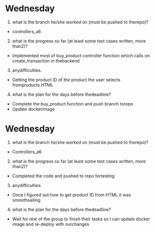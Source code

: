 # Wednesday

1. what is the branch he/she worked on (must be pushed to therepo)?
  - controllers\_a6
2. what is the progress so far (at least some test cases written, more than2)?
  - Implemented most of buy\_product controller function which calls on create\_transaction in thebackend
3. anydifficulties.
  - Getting the product ID of the product the user selects fromproducts.HTML
4. what is the plan for the days before thedeadline?
  - Complete the buy\_product function and push branch torepo
  - Update dockerimage

# Wednesday

1. what is the branch he/she worked on (must be pushed to therepo)?
  - Controllers\_a6
2. what is the progress so far (at least some test cases written, more than2)?
  - Completed the code and pushed to repo fortesting
3. anydifficulties.
  - Once I figured out how to get product ID from HTML it was smoothsailing
4. what is the plan for the days before thedeadline?
  - Wait for rest of the group to finish their tasks so I can update docker image and re-deploy with ourchanges